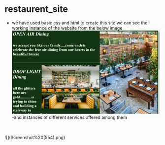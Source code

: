 # restaurent_site
- we have used basic css and html to create this site 
we can see the working instance of the website from the below image ![](Screenshot%20(553).png)
-and instances of different services offered among them
<br/>
<br/>
![](Screenshot%20(554).png)
